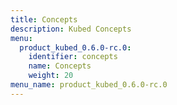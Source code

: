 ```yaml
---
title: Concepts
description: Kubed Concepts
menu:
  product_kubed_0.6.0-rc.0:
    identifier: concepts
    name: Concepts
    weight: 20
menu_name: product_kubed_0.6.0-rc.0
---
```


